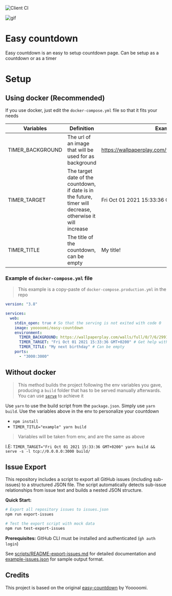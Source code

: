 ![Client CI](https://github.com/Yooooomi/easy-countdown/workflows/Client%20CI/badge.svg)

![gif](https://user-images.githubusercontent.com/17204739/88205741-825e7d00-cc4d-11ea-81c3-92e42d197346.gif)

# Easy countdown

Easy countdown is an easy to setup countdown page. Can be setup as a countdown or as a timer

# Setup

## Using docker (Recommended)

If you use docker, just edit the `docker-compose.yml` file so that it fits your needs

| Variables        | Definition                                                                                                  | Example                                              |
| ---------------- | ----------------------------------------------------------------------------------------------------------- | ---------------------------------------------------- |
| TIMER_BACKGROUND | The url of an image that will be used for as background                                                     | https://wallpaperplay.com/walls/full/0/7/6/29912.jpg |
| TIMER_TARGET     | The target date of the countdown, if date is in the future, timer will decrease, otherwise it will increase | Fri Oct 01 2021 15:33:36 GMT+0200                    |
| TIMER_TITLE      | The title of the countdown, can be empty                                                                    | My title!                                            |

### Example of `docker-compose.yml` file

> This example is a copy-paste of `docker-compose.production.yml` in the repo

```yml
version: "3.8"

services:
  web:
    stdin_open: true # So that the serving is not exited with code 0
    image: yooooomi/easy-countdown
    environment:
      TIMER_BACKGROUND: https://wallpaperplay.com/walls/full/0/7/6/29912.jpg
      TIMER_TARGET: "Fri Oct 01 2021 15:33:36 GMT+0200" # Get help with https://esqsoft.com/javascript_examples/date-to-epoch.htm
      TIMER_TITLE: "My next birthday" # Can be empty
    ports:
      - "3000:3000"
```

## Without docker

> This method builds the project following the env variables you gave, producing a `build` folder that has to be served manually afterwards. You can use [`serve`](https://www.npmjs.com/package/serve) to achieve it

Use `yarn` to use the build script from the
`package.json`. Simply use `yarn build`. Use the variables above in the env to personalize your countdown

- `npm install`
- `TIMER_TITLE="example" yarn build`

> Variables will be taken from env, and are the same as above

I.E: `TIMER_TARGET="Fri Oct 01 2021 15:33:36 GMT+0200" yarn build && serve -s -l tcp://0.0.0.0:3000 build/`

## Issue Export

This repository includes a script to export all GitHub issues (including sub-issues) to a structured JSON file. The script automatically detects sub-issue relationships from issue text and builds a nested JSON structure.

**Quick Start:**
```bash
# Export all repository issues to issues.json
npm run export-issues

# Test the export script with mock data  
npm run test-export-issues
```

**Prerequisites:** GitHub CLI must be installed and authenticated (`gh auth login`)

See [scripts/README-export-issues.md](scripts/README-export-issues.md) for detailed documentation and [example-issues.json](example-issues.json) for sample output format.

## Credits

This project is based on the original [easy-countdown](https://github.com/Yooooomi/easy-countdown) by Yooooomi.
